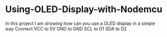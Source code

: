 # Using-OLED-Display-with-Nodemcu
In this project I am showing how can you use a OLED display in a simple way
Connect 
VCC to 5V
GND to GND
SCL to D1
SDA to D2
